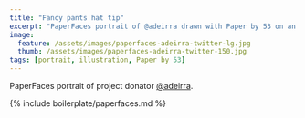 ```yaml
---
title: "Fancy pants hat tip"
excerpt: "PaperFaces portrait of @adeirra drawn with Paper by 53 on an iPad."
image: 
  feature: /assets/images/paperfaces-adeirra-twitter-lg.jpg
  thumb: /assets/images/paperfaces-adeirra-twitter-150.jpg
tags: [portrait, illustration, Paper by 53]
---
```


PaperFaces portrait of project donator [@adeirra](http://twitter.com/adeirra).

{% include boilerplate/paperfaces.md %}